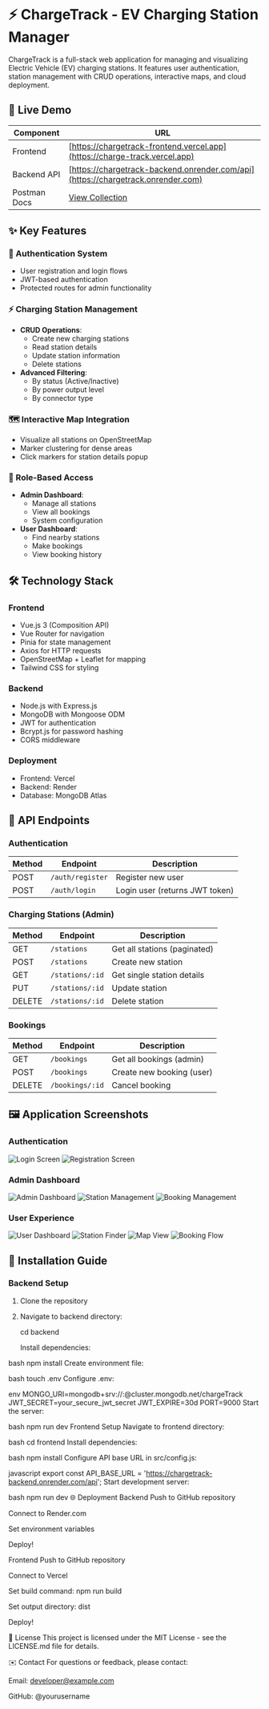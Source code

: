 # ⚡ ChargeTrack - EV Charging Station Manager

ChargeTrack is a full-stack web application for managing and visualizing Electric Vehicle (EV) charging stations. It features user authentication, station management with CRUD operations, interactive maps, and cloud deployment.

## 🌟 Live Demo

| Component       | URL                                                                 |
|-----------------|---------------------------------------------------------------------|
| Frontend        | [https://chargetrack-frontend.vercel.app](https://charge-track.vercel.app) |
| Backend API     | [https://chargetrack-backend.onrender.com/api](https://chargetrack.onrender.com) |
| Postman Docs    | [View Collection](https://www.postman.com/your-workspace/collections/charge-track) |

## ✨ Key Features

### 🔐 Authentication System
- User registration and login flows
- JWT-based authentication
- Protected routes for admin functionality

### ⚡ Charging Station Management
- **CRUD Operations**:
  - Create new charging stations
  - Read station details
  - Update station information
  - Delete stations
- **Advanced Filtering**:
  - By status (Active/Inactive)
  - By power output level
  - By connector type

### 🗺️ Interactive Map Integration
- Visualize all stations on OpenStreetMap
- Marker clustering for dense areas
- Click markers for station details popup

### 👥 Role-Based Access
- **Admin Dashboard**:
  - Manage all stations
  - View all bookings
  - System configuration
- **User Dashboard**:
  - Find nearby stations
  - Make bookings
  - View booking history

## 🛠️ Technology Stack

### Frontend
- Vue.js 3 (Composition API)
- Vue Router for navigation
- Pinia for state management
- Axios for HTTP requests
- OpenStreetMap + Leaflet for mapping
- Tailwind CSS for styling

### Backend
- Node.js with Express.js
- MongoDB with Mongoose ODM
- JWT for authentication
- Bcrypt.js for password hashing
- CORS middleware

### Deployment
- Frontend: Vercel
- Backend: Render
- Database: MongoDB Atlas

## 📡 API Endpoints

### Authentication
| Method | Endpoint              | Description                     |
|--------|-----------------------|---------------------------------|
| POST   | `/auth/register`      | Register new user               |
| POST   | `/auth/login`         | Login user (returns JWT token)  |

### Charging Stations (Admin)
| Method | Endpoint             | Description                    |
|--------|----------------------|--------------------------------|
| GET    | `/stations`          | Get all stations (paginated)   |
| POST   | `/stations`          | Create new station             |
| GET    | `/stations/:id`      | Get single station details     |
| PUT    | `/stations/:id`      | Update station                 |
| DELETE | `/stations/:id`      | Delete station                 |

### Bookings
| Method | Endpoint             | Description                    |
|--------|----------------------|--------------------------------|
| GET    | `/bookings`          | Get all bookings (admin)       |
| POST   | `/bookings`          | Create new booking (user)      |
| DELETE | `/bookings/:id`      | Cancel booking                 |

## 🖼️ Application Screenshots

### Authentication
![Login Screen](https://github.com/user-attachments/assets/17c1f1c5-4f9c-4fcb-a68f-0f84286141fd)
![Registration Screen](https://github.com/user-attachments/assets/9956cddb-999f-4981-9cdc-0ef2eb3b6b0f)

### Admin Dashboard
![Admin Dashboard](https://github.com/user-attachments/assets/2c20772b-5cd2-4dce-a8da-2ca2c4a8e145)
![Station Management](https://github.com/user-attachments/assets/b8413ce9-82f6-4a5f-b1ef-3df4e5bb90b8)
![Booking Management](https://github.com/user-attachments/assets/96bacd15-982e-4f9a-bde4-5a6d9921d252)

### User Experience
![User Dashboard](https://github.com/user-attachments/assets/f0232492-afce-4815-87c4-10246222d55c)
![Station Finder](https://github.com/user-attachments/assets/9626533f-1a7f-4e7a-941b-cf4f97dfc22c)
![Map View](https://github.com/user-attachments/assets/3860bd11-7312-4b3c-957e-179cbe221c99)
![Booking Flow](https://github.com/user-attachments/assets/4acd4373-e9e4-48e9-ad1e-9d558f45f27f)

## 🚀 Installation Guide

### Backend Setup
1. Clone the repository
2. Navigate to backend directory:
  
   cd backend



   Install dependencies:

bash
npm install
Create environment file:

bash
touch .env
Configure .env:

env
MONGO_URI=mongodb+srv://<username>:<password>@cluster.mongodb.net/chargeTrack
JWT_SECRET=your_secure_jwt_secret
JWT_EXPIRE=30d
PORT=9000
Start the server:

bash
npm run dev
Frontend Setup
Navigate to frontend directory:

bash
cd frontend
Install dependencies:

bash
npm install
Configure API base URL in src/config.js:

javascript
export const API_BASE_URL = 'https://chargetrack-backend.onrender.com/api';
Start development server:

bash
npm run dev
🌐 Deployment
Backend
Push to GitHub repository

Connect to Render.com

Set environment variables

Deploy!

Frontend
Push to GitHub repository

Connect to Vercel

Set build command: npm run build

Set output directory: dist

Deploy!

📝 License
This project is licensed under the MIT License - see the LICENSE.md file for details.

✉️ Contact
For questions or feedback, please contact:

Email: developer@example.com

GitHub: @yourusername

